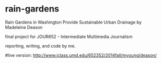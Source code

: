 # rain-gardens
Rain Gardens in Washington Provide Sustainable Urban Drainage by Madeleine Deason

final project for JOUR652 - Intermediate Multimedia Journalism

reporting, writing, and code by me.

#live version: http://www.jclass.umd.edu/652352/2014fall/myoung/deason/
